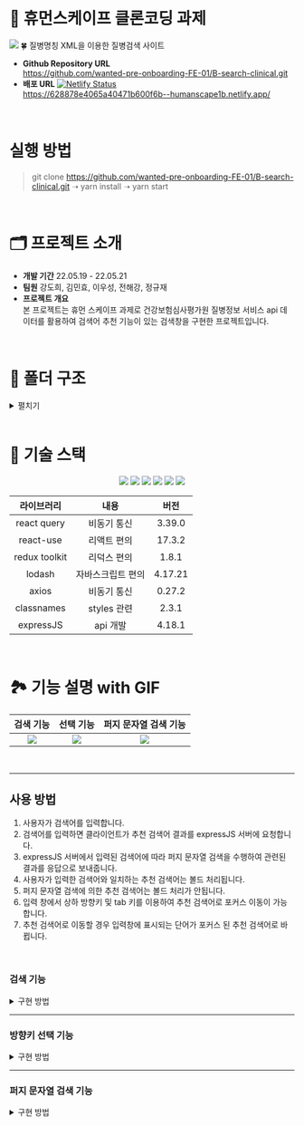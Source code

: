 # 🏥 휴먼스케이프 클론코딩 과제
<img src="https://user-images.githubusercontent.com/73621658/169637259-93d7f249-72e2-4653-a424-440401f05a69.png"/>
🍀 질병명칭 XML을 이용한 질병검색 사이트

- **Github Repository URL** <br/> https://github.com/wanted-pre-onboarding-FE-01/B-search-clinical.git
- **배포 URL** [![Netlify Status](https://api.netlify.com/api/v1/badges/5e1e62d4-1be5-457f-93a4-730b8dacae74/deploy-status)](https://app.netlify.com/sites/humanscape1b/deploys)  <br/> https://628878e4065a40471b600f6b--humanscape1b.netlify.app/

<br/>

# 실행 방법
> git clone https://github.com/wanted-pre-onboarding-FE-01/B-search-clinical.git  ➝ yarn install ➝ yarn start

<br/>

# 🗂 프로젝트 소개
- **개발 기간** 22.05.19 - 22.05.21
- **팀원** 강도희, 김민효, 이우성, 전해강, 정규재
- **프로젝트 개요** <br/>
본 프로젝트는 휴먼 스케이프 과제로 건강보험심사평가원 질병정보 서비스 api 데이터를 활용하여 검색어 추천 기능이 있는 검색창을 구현한 프로젝트입니다. 

<br/>

# 📁 폴더 구조
<details>
    <summary>펼치기</summary>
📦src<br/>
 ┣ 📂assets<br/>
 ┃ ┗ 📂svg<br/>
 ┃ ┃ ┣ 📜decoration-M.svg<br/>
 ┃ ┃ ┣ 📜decoration-PC.svg<br/>
 ┃ ┃ ┣ 📜gnb.svg<br/>
 ┃ ┃ ┣ 📜index.ts<br/>
 ┃ ┃ ┣ 📜logo.svg<br/>
 ┃ ┃ ┗ 📜search_icon.svg<br/>
 ┣ 📂hooks<br/>
 ┃ ┣ 📜useAppDispatch.tsx<br/>
 ┃ ┣ 📜useAppSelector.tsx<br/>
 ┃ ┗ 📜useKeywordQuery.tsx<br/>
 ┣ 📂routes<br/>
 ┃ ┣ 📂Footer<br/>
 ┃ ┃ ┣ 📜Footer.module.scss<br/>
 ┃ ┃ ┗ 📜index.tsx<br/>
 ┃ ┣ 📂Header<br/>
 ┃ ┃ ┣ 📂Gnb<br/>
 ┃ ┃ ┃ ┣ 📜GNB.module.scss<br/>
 ┃ ┃ ┃ ┗ 📜index.tsx<br/>
 ┃ ┃ ┣ 📜Header.module.scss<br/>
 ┃ ┃ ┗ 📜index.tsx<br/>
 ┃ ┣ 📂Main<br/>
 ┃ ┃ ┣ 📂RecommendKeyword<br/>
 ┃ ┃ ┃ ┣ 📜RecommendKeyword.module.scss<br/>
 ┃ ┃ ┃ ┣ 📜RecommendKeywordItem.tsx<br/>
 ┃ ┃ ┃ ┗ 📜index.tsx<br/>
 ┃ ┃ ┣ 📂SectionDecoration<br/>
 ┃ ┃ ┃ ┣ 📜SectionDecoration.module.scss<br/>
 ┃ ┃ ┃ ┗ 📜index.tsx<br/>
 ┃ ┃ ┣ 📜Main.module.scss<br/>
 ┃ ┃ ┗ 📜index.tsx<br/>
 ┃ ┣ 📜Routes.module.scss<br/>
 ┃ ┗ 📜index.tsx<br/>
 ┣ 📂service<br/>
 ┃ ┗ 📜apis.ts<br/>
 ┣ 📂states<br/>
 ┃ ┣ 📜index.ts<br/>
 ┃ ┗ 📜search.ts<br/>
 ┣ 📂styles<br/>
 ┃ ┣ 📂base<br/>
 ┃ ┃ ┣ 📜_fonts.scss<br/>
 ┃ ┃ ┣ 📜_more.scss<br/>
 ┃ ┃ ┗ 📜_reset.scss<br/>
 ┃ ┣ 📂constants<br/>
 ┃ ┃ ┣ 📜_colors.scss<br/>
 ┃ ┃ ┣ 📜_levels.scss<br/>
 ┃ ┃ ┗ 📜_sizes.scss<br/>
 ┃ ┣ 📂mixins<br/>
 ┃ ┃ ┣ 📜_animation.scss<br/>
 ┃ ┃ ┣ 📜_flexbox.scss<br/>
 ┃ ┃ ┣ 📜_position.scss<br/>
 ┃ ┃ ┣ 📜_responsive.scss<br/>
 ┃ ┃ ┣ 📜_typography.scss<br/>
 ┃ ┃ ┗ 📜_visual.scss<br/>
 ┃ ┣ 📜index.js<br/>
 ┃ ┗ 📜index.scss<br/>
 ┣ 📂types<br/>
 ┣ 📂utils<br/>
 ┃ ┗ 📜axios.ts<br/>
 ┣ 📜index.tsx<br/>
 ┣ 📜react-app-env.d.ts<br/>
 ┣ 📜reportWebVitals.ts<br/>
 ┗ 📜setupTests.ts<br/>
</details>

<br/>

# 🔨 기술 스택
<div align="center">
 <img src="https://img.shields.io/badge/HTML5-E34F26?style=flat-square&logo=HTML5&logoColor=white"/>
 <img src="https://img.shields.io/badge/CSS3-1572B6?style=flat-square&logo=CSS3&logoColor=white"/>
 <img src="https://img.shields.io/badge/Sass-CC6699?style=flat-square&logo=Sass&logoColor=white"/>
 <img src="https://img.shields.io/badge/TypeScript-3178C6?style=flat-square&logo=TypeScript&logoColor=white"/>
 <img src="https://img.shields.io/badge/React-61DAFB?style=flat-square&logo=React&logoColor=white"/>
 <img src="https://img.shields.io/badge/Redux-764ABC?style=flat-square&logo=Redux&logoColor=white"/>

 <br/>

|라이브러리|내용|버전|
|:---:|:---:|:---:|
|react query | 비동기 통신 | 3.39.0 |
| react-use | 리액트 편의 | 17.3.2 |
|redux toolkit | 리덕스 편의 | 1.8.1 |
| lodash | 자바스크립트 편의 | 4.17.21 |
| axios | 비동기 통신 | 0.27.2 |
| classnames | styles 관련 | 2.3.1 |
| expressJS | api 개발 | 4.18.1 |

<br/>

</div>

# 🏞 기능 설명 with GIF

 |검색 기능|선택 기능|퍼지 문자열 검색 기능|
 |:---:|:---:|:---:|
 |<img src="https://user-images.githubusercontent.com/73621658/169635351-cf24445c-ee61-4ea4-b6fb-60ba4fd6048b.gif"/>|<img src="https://user-images.githubusercontent.com/73621658/169635275-b98085ec-b69a-4223-be6a-2c26df61aa0c.gif"/>|<img src="https://user-images.githubusercontent.com/73621658/169635275-b98085ec-b69a-4223-be6a-2c26df61aa0c.gif"/>|

<br/>



---
## 사용 방법

1. 사용자가 검색어를 입력합니다.
2. 검색어를 입력하면 클라이언트가 추천 검색어 결과를 expressJS 서버에 요청합니다.
3. expressJS 서버에서 입력된 검색어에 따라 퍼지 문자열 검색을 수행하여 관련된 결과를 응답으로 보내줍니다.
4. 사용자가 입력한 검색어와 일치하는 추천 검색어는 볼드 처리됩니다.
5. 퍼지 문자열 검색에 의한 추천 검색어는 볼드 처리가 안됩니다.
6. 입력 창에서 상하 방향키 및 tab 키를 이용하여 추천 검색어로 포커스 이동이 가능합니다.
7. 추천 검색어로 이동할 경우 입력창에 표시되는 단어가 포커스 된 추천 검색어로 바뀝니다.

<br/>

### 검색 기능

<details>
    <summary>구현 방법</summary>

## API 호출 방법
1. Debounce를 통해 사용자가 입력할 때마다 API가 호출되지 않고, 사용자가 입력한 후 0.5초에 API를 호출하도록 하였습니다.
```ts
const setGlobalKeyword = useMemo(() => debounce((value) => dispatch(setKeyword(value)), 500), [dispatch])
```
 
2. react-query를 사용하여 staleTime을 통해 10분동안 한번 입력했던 값은 다시 API를 부르지 않습니다. 또, enabled에 !!keyword를 작성하여 keyword가 있을 때만 API가 실행되도록 하였습니다.
```ts
const useKeywordQuery = (keyword: string) => {
  const dispatch = useAppDispatch()
 
  return useQuery(['recommendKeyword', keyword], () => getDissNameCodeList(keyword), {
    enabled: !!keyword,
    staleTime: 1000 * 60 * 10,
    refetchOnWindowFocus: false,
    suspense: true,
    onSuccess: () => dispatch(incrementCallCount(keyword)),
  })
}
```

</details>

---

### 방향키 선택 기능
<details>
    <summary>구현 방법</summary>

1. 연관 검색어 리스트를 ref 배열 형태로 생성합니다.

2. 연관 검색어 인덱스를 관리할 autoFrame state를 생성, keydown 이벤트를 통해 관리합니다.
    ```ts
    const keyEvent = useCallback(
        (e: globalThis.KeyboardEvent) => {
            if (e.isComposing === true) return

            const size = autoFrameRef.current.length
            switch (e.key) {
            case 'ArrowUp':
                e.preventDefault()
                setAutoFrame((prev) => (prev > 0 ? prev - 1 : size - 1))
                break
            case 'ArrowDown':
            case 'Tab':
                e.preventDefault()
                setAutoFrame((prev) => (prev < size - 1 ? prev + 1 : 0))
            }
        },
        [autoFrameRef]
    )
    ```
    한글이나 특수 키 같은 경우 keydown 이벤트가 2번 발생하는 버그를 발견하여
    isComposing 상태를 확인해 중복 이벤트 발생을 방지해 주었습니다.

3. autoFrame 값에 따른 focus 상태 변경
   ```ts
    useEffect(() => {
        autoFrameRef.current[autoFrame]?.focus()
    }, [autoFrame])
   ```
   useEffect를 통해 autoFrame이 변경되면 값에 따른 ref 요소에 focus를 부여해 주었습니다.

4. focus된 요소의 값을 input에 대입
    ```ts
    const focusHandler = (e: FocusEvent<HTMLButtonElement>) => {
        setInputValue(e.currentTarget.value)
    }
    ```
</details>

---

### 퍼지 문자열 검색 기능

<details>
    <summary>구현 방법</summary>

xml data를 받아 expressJS를 이용하여 fuzzy search 기능이 있는 api를 만들었습니다.

1. fuzzy 정규 표현식 만드는 함수

자음이 입력되도, 음절이 입력되도 일치하는 문자열을 찾을 수 있게 된다. 단, 종성까지 완성된 음절은 범위로 찾지 않고 해당 글자만 찾도록 합니다.

```ts
import { escapeRegExp } from "lodash";

interface ICon2syl {
  ㄱ: number;
  ㄲ: number;
  ㄴ: number;
  ㄷ: number;
  ㄸ: number;
  ㄹ: number;
  ㅁ: number;
  ㅂ: number;
  ㅃ: number;
  ㅅ: number;
}

function ch2pattern(ch: string) {
  const offset = 44032;
  if (/[가-힣]/.test(ch)) {
    const chCode = ch.charCodeAt(0) - offset;
    if (chCode % 28 > 0) {
      return ch;
    }
    const begin = Math.floor(chCode / 28) * 28 + offset;
    const end = begin + 27;
    return `[\\u${begin.toString(16)}-\\u${end.toString(16)}]`;
  }
  if (/[ㄱ-ㅎ]/.test(ch)) {
    const con2syl = {
      ㄱ: "가".charCodeAt(0),
      ㄲ: "까".charCodeAt(0),
      ㄴ: "나".charCodeAt(0),
      ㄷ: "다".charCodeAt(0),
      ㄸ: "따".charCodeAt(0),
      ㄹ: "라".charCodeAt(0),
      ㅁ: "마".charCodeAt(0),
      ㅂ: "바".charCodeAt(0),
      ㅃ: "빠".charCodeAt(0),
      ㅅ: "사".charCodeAt(0),
    };
    const begin =
      ch in con2syl
        ? con2syl[ch as keyof ICon2syl]
        : (ch.charCodeAt(0) - 12613) * 588 + con2syl["ㅅ"];
    const end = begin + 587;
    return `[${ch}\\u${begin.toString(16)}-\\u${end.toString(16)}]`;
  }

  return escapeRegExp(ch);
}

export function createFuzzyMatcher(input: string) {
  const pattern = input.split("").map(ch2pattern).join(".*?");
  return new RegExp(pattern, "gi");
}

```

2. searchText query params을 받아 해당하는 데이터를 filter해서 보내고 있습니다.

```ts
app.get("/", async (req: Request, res: Response): Promise<Response> => {
    try {
        const { searchText } = req.query;

        if (!searchText) {
            return res.json({
                ok: false,
                error: "검색어를 입력해주세요.",
                result: [],
            });
        }

        const result = dieaseData
        .filter((i) => createFuzzyMatcher(searchText as string).test(i.sickNm))
        .slice(0, 10);

        return res.json({
            ok: true,
            result,
        });
    } catch (error) {
        return res.json({
            ok: false,
            error,
            result: [],
        });
    }
});
```

</details>



